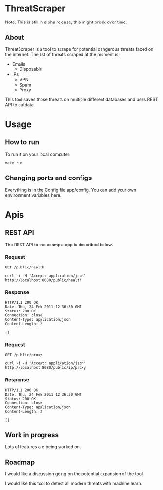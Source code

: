 # ThreatScraper

Note: This is still in alpha release, this might break over time.


## About
ThreatScraper is a tool to scrape for potential dangerous threats faced on the internet. 
The list of threats scraped at the moment is:
- Emails
  - Disposable
- IPs
  - VPN 
  - Spam
  - Proxy
    

This tool saves those threats on multiple different databases and uses REST API to outdata

# Usage 
## How to run

To run it on your local computer:

`make run`

## Changing ports and configs

Everything is in the Config file app/config. You can add your own environment variables here.

# Apis

## REST API

The REST API to the example app is described below.


### Request

`GET /public/health`

    curl -i -H 'Accept: application/json' http://localhost:8080/public/health

### Response

    HTTP/1.1 200 OK
    Date: Thu, 24 Feb 2011 12:36:30 GMT
    Status: 200 OK
    Connection: close
    Content-Type: application/json
    Content-Length: 2

    []

### Request

`GET /public/proxy`

    curl -i -H 'Accept: application/json' http://localhost:8080/public/ip/proxy

### Response

    HTTP/1.1 200 OK
    Date: Thu, 24 Feb 2011 12:36:30 GMT
    Status: 200 OK
    Connection: close
    Content-Type: application/json
    Content-Length: 2

    []


## Work in progress

Lots of features are being worked on.

## Roadmap
I would like a discussion going on the potential expansion of the tool.

I would like this tool to detect all modern threats with machine learn.